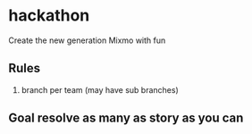 # hackathon
Create the new generation Mixmo with fun


## Rules
1. branch per team (may have sub branches)

## Goal resolve as many as story as you can
